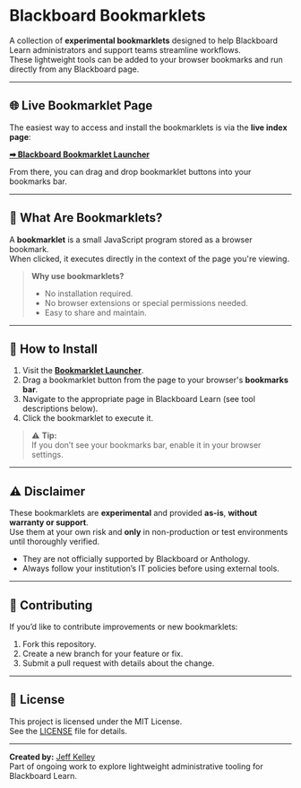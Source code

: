 # Blackboard Bookmarklets

A collection of **experimental bookmarklets** designed to help Blackboard Learn administrators and support teams streamline workflows.  
These lightweight tools can be added to your browser bookmarks and run directly from any Blackboard page.

---

## 🌐 Live Bookmarklet Page
The easiest way to access and install the bookmarklets is via the **live index page**:

**[➡ Blackboard Bookmarklet Launcher](https://jkelley-blackboard.github.io/blackboard-bookmarklets/)**

From there, you can drag and drop bookmarklet buttons into your bookmarks bar.

---

## 📖 What Are Bookmarklets?

A **bookmarklet** is a small JavaScript program stored as a browser bookmark.  
When clicked, it executes directly in the context of the page you're viewing.

> **Why use bookmarklets?**  
> - No installation required.
> - No browser extensions or special permissions needed.
> - Easy to share and maintain.

---

## 🚀 How to Install

1. Visit the **[Bookmarklet Launcher](https://jkelley-blackboard.github.io/blackboard-bookmarklets/)**.
2. Drag a bookmarklet button from the page to your browser's **bookmarks bar**.
3. Navigate to the appropriate page in Blackboard Learn (see tool descriptions below).
4. Click the bookmarklet to execute it.

> ⚠ **Tip:**  
> If you don’t see your bookmarks bar, enable it in your browser settings.

---

## ⚠ Disclaimer

These bookmarklets are **experimental** and provided **as-is**, **without warranty or support**.  
Use them at your own risk and **only** in non-production or test environments until thoroughly verified.

- They are not officially supported by Blackboard or Anthology.
- Always follow your institution’s IT policies before using external tools.

---

## 🤝 Contributing

If you’d like to contribute improvements or new bookmarklets:

1. Fork this repository.
2. Create a new branch for your feature or fix.
3. Submit a pull request with details about the change.

---

## 📜 License

This project is licensed under the MIT License.  
See the [LICENSE](LICENSE) file for details.

---

**Created by:** [Jeff Kelley](https://github.com/jkelley-blackboard)  
Part of ongoing work to explore lightweight administrative tooling for Blackboard Learn.
